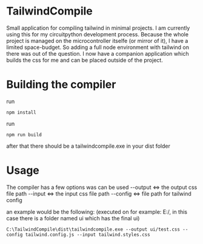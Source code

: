 # TailwindCompile
Small application for compiling tailwind in minimal projects.
I am currently using this for my circuitpython development process. Because the whole project is managed on the microcontroller itselfe (or mirror of it), I have a limited space-budget. So adding a full node environment with tailwind on there was out of the question. I now have a companion application which builds the css for me and can be placed outside of the project. 

# Building the compiler
run 
```shell
npm install
```
run 
```shell
npm run build
```
after that there should be a tailwindcompile.exe in your dist folder

# Usage
The compiler has a few options was can be used
--output <=> the output css file path
--input <=> the input css file path
--config <=> file path for tailwind config

an example would be the following: (executed on for example: E:/, in this case there is a folder named ui which has the final ui)
```shell
C:\TailwindCompile\dist\tailwindcompile.exe --output ui/test.css --config tailwind.config.js --input tailwind.styles.css
```
